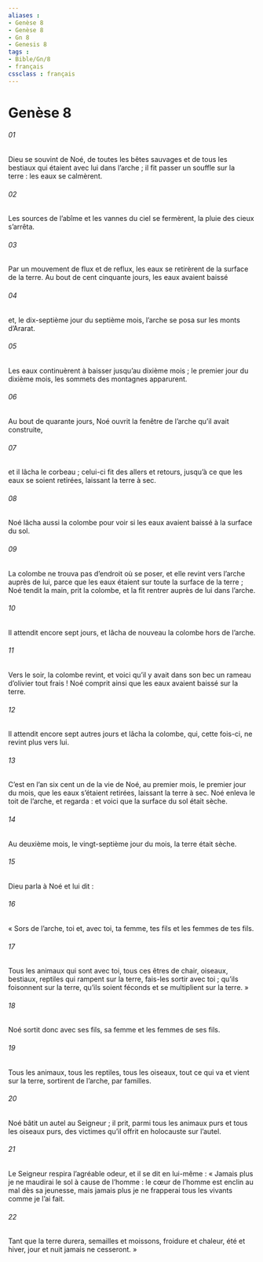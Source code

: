```yaml
---
aliases : 
- Genèse 8
- Genèse 8
- Gn 8
- Genesis 8
tags : 
- Bible/Gn/8
- français
cssclass : français
---
```


# Genèse 8

###### 01
Dieu se souvint de Noé, de toutes les bêtes sauvages et de tous les bestiaux qui étaient avec lui dans l’arche ; il fit passer un souffle sur la terre : les eaux se calmèrent.
###### 02
Les sources de l’abîme et les vannes du ciel se fermèrent, la pluie des cieux s’arrêta.
###### 03
Par un mouvement de flux et de reflux, les eaux se retirèrent de la surface de la terre. Au bout de cent cinquante jours, les eaux avaient baissé
###### 04
et, le dix-septième jour du septième mois, l’arche se posa sur les monts d’Ararat.
###### 05
Les eaux continuèrent à baisser jusqu’au dixième mois ; le premier jour du dixième mois, les sommets des montagnes apparurent.
###### 06
Au bout de quarante jours, Noé ouvrit la fenêtre de l’arche qu’il avait construite,
###### 07
et il lâcha le corbeau ; celui-ci fit des allers et retours, jusqu’à ce que les eaux se soient retirées, laissant la terre à sec.
###### 08
Noé lâcha aussi la colombe pour voir si les eaux avaient baissé à la surface du sol.
###### 09
La colombe ne trouva pas d’endroit où se poser, et elle revint vers l’arche auprès de lui, parce que les eaux étaient sur toute la surface de la terre ; Noé tendit la main, prit la colombe, et la fit rentrer auprès de lui dans l’arche.
###### 10
Il attendit encore sept jours, et lâcha de nouveau la colombe hors de l’arche.
###### 11
Vers le soir, la colombe revint, et voici qu’il y avait dans son bec un rameau d’olivier tout frais ! Noé comprit ainsi que les eaux avaient baissé sur la terre.
###### 12
Il attendit encore sept autres jours et lâcha la colombe, qui, cette fois-ci, ne revint plus vers lui.
###### 13
C’est en l’an six cent un de la vie de Noé, au premier mois, le premier jour du mois, que les eaux s’étaient retirées, laissant la terre à sec. Noé enleva le toit de l’arche, et regarda : et voici que la surface du sol était sèche.
###### 14
Au deuxième mois, le vingt-septième jour du mois, la terre était sèche.
###### 15
Dieu parla à Noé et lui dit :
###### 16
« Sors de l’arche, toi et, avec toi, ta femme, tes fils et les femmes de tes fils.
###### 17
Tous les animaux qui sont avec toi, tous ces êtres de chair, oiseaux, bestiaux, reptiles qui rampent sur la terre, fais-les sortir avec toi ; qu’ils foisonnent sur la terre, qu’ils soient féconds et se multiplient sur la terre. »
###### 18
Noé sortit donc avec ses fils, sa femme et les femmes de ses fils.
###### 19
Tous les animaux, tous les reptiles, tous les oiseaux, tout ce qui va et vient sur la terre, sortirent de l’arche, par familles.
###### 20
Noé bâtit un autel au Seigneur ; il prit, parmi tous les animaux purs et tous les oiseaux purs, des victimes qu’il offrit en holocauste sur l’autel.
###### 21
Le Seigneur respira l’agréable odeur, et il se dit en lui-même : « Jamais plus je ne maudirai le sol à cause de l’homme : le cœur de l’homme est enclin au mal dès sa jeunesse, mais jamais plus je ne frapperai tous les vivants comme je l’ai fait.
###### 22
Tant que la terre durera,
semailles et moissons,
froidure et chaleur,
été et hiver,
jour et nuit
jamais ne cesseront. »
